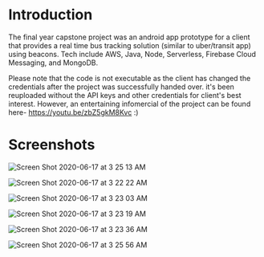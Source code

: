 # Introduction

The final year capstone project was an android app prototype for a client that provides a real time bus tracking solution (similar to uber/transit app) using beacons. Tech include AWS, Java, Node, Serverless, Firebase Cloud Messaging, and MongoDB.

Please note that the code is not executable as the client has changed the credentials after the project was successfully handed over. it's been reuploaded without the API keys and other credentials for client's best interest. However, an entertaining infomercial of the project can be found here- https://youtu.be/zbZ5gkM8Kvc :)

# Screenshots


![Screen Shot 2020-06-17 at 3 25 13 AM](https://user-images.githubusercontent.com/18127949/84887266-58aca780-b04a-11ea-854d-9d4d945fb914.png)


![Screen Shot 2020-06-17 at 3 22 22 AM](https://user-images.githubusercontent.com/18127949/84887286-5f3b1f00-b04a-11ea-8628-a3f9e620e73e.png)


![Screen Shot 2020-06-17 at 3 23 03 AM](https://user-images.githubusercontent.com/18127949/84887295-62360f80-b04a-11ea-8c29-6cbf48738ab4.png)


![Screen Shot 2020-06-17 at 3 23 19 AM](https://user-images.githubusercontent.com/18127949/84887310-682bf080-b04a-11ea-81e9-2e8f5ba7bc1a.png)


![Screen Shot 2020-06-17 at 3 23 36 AM](https://user-images.githubusercontent.com/18127949/84887315-6a8e4a80-b04a-11ea-8450-5d9ed3259559.png)


![Screen Shot 2020-06-17 at 3 25 56 AM](https://user-images.githubusercontent.com/18127949/84887361-7712a300-b04a-11ea-890f-c82b82b68502.png)

